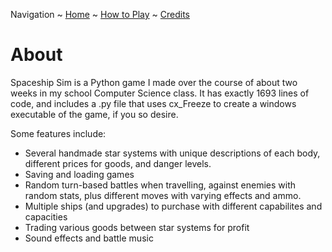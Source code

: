 Navigation ~ [Home](https://captainhaywood.github.io/Spaceship-Sim) ~ [How to Play](https://captainhaywood.github.io/Spaceship-Sim/HOW) ~ [Credits](https://captainhaywood.github.io/Spaceship-Sim/CREDITS)

# About
Spaceship Sim is a Python game I made over the course of about two weeks in my school Computer Science class. It has exactly 1693 lines of code, and includes a .py file that uses cx_Freeze to create a windows executable of the game, if you so desire.

Some features include:
- Several handmade star systems with unique descriptions of each body, different prices for goods, and danger levels.
- Saving and loading games
- Random turn-based battles when travelling, against enemies with random stats, plus different moves with varying effects and ammo.
- Multiple ships (and upgrades) to purchase with different capabilites and capacities
- Trading various goods between star systems for profit
- Sound effects and battle music
